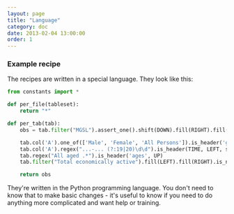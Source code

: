 ```yaml
---
layout: page
title: "Language"
category: doc
date: 2013-02-04 13:00:00
order: 1
---
```


### Example recipe

The recipes are written in a special language. They look like this:

```python
from constants import *

def per_file(tableset):
    return "*"

def per_tab(tab):
    obs = tab.filter("MGSL").assert_one().shift(DOWN).fill(RIGHT).fill(DOWN).filter(is_number).is_not_italic

    tab.col('A').one_of(['Male', 'Female', 'All Persons']).is_header('gender', UP)
    tab.col('A').regex("...-... (?:19|20)\d\d").is_header(TIME, LEFT, strict=True)
    tab.regex("All aged .*").is_header('ages', UP)
    tab.filter("Total economically active").fill(LEFT).fill(RIGHT).is_not_blank.is_header('indicator_', UP, strict=True)

    return obs
```

They're written in the Python programming language. You don't need to know that
to make basic changes - it's useful to know if you need to do anything more
complicated and want help or training.



